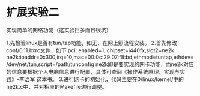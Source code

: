 # 扩展实验二
实现简单的网络功能（这实验巨多而且很坑）

1.先检验linux是否有tun/tap功能，如无，在网上照流程安装。
2.首先修改conf/0.11.bxrc文件，如下
pci: enabled=1, chipset=i440fx,slot2=ne2k
ne2k:ioaddr=0x300,irq=10,mac=00:0c:29:07:f8:bd,ethmod=tuntap,ethdev=/dev/net/tun,script=/path/tunconfig
ne2k即是要实现的网卡功能，而ne2k对应的信息要根据个人电脑信息进行配置，具体可查阅《操作系统原理、实现与实践》-李治军 这本书。
3.进行网卡的初始化，代码主要在0/linux/kernel/中的ne2k.c中，并对相应的Makefile进行调整。
